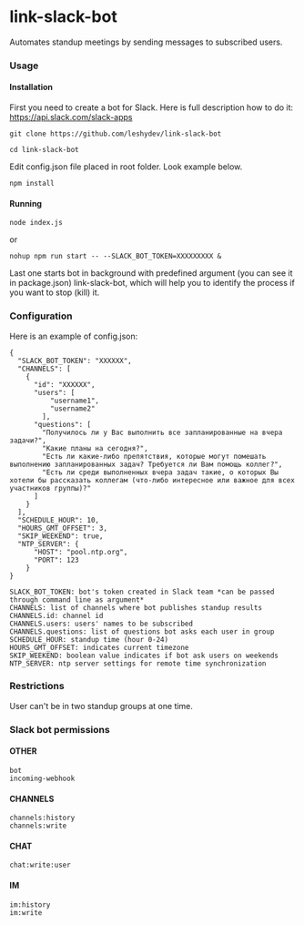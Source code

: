 # link-slack-bot
Automates standup meetings by sending messages to subscribed users.


### Usage
#### Installation
First you need to create a bot for Slack. Here is full description how to do it: https://api.slack.com/slack-apps

```code
git clone https://github.com/leshydev/link-slack-bot

cd link-slack-bot
```

Edit config.json file placed in root folder. Look example below.

```code
npm install
```
#### Running
```code
node index.js
```
or
```code
nohup npm run start -- --SLACK_BOT_TOKEN=XXXXXXXXX &
```
Last one starts bot in background with predefined argument (you can see it in package.json) link-slack-bot, which will help you to identify the process if you want to stop (kill) it.

### Configuration
Here is an example of config.json:
```code
{
  "SLACK_BOT_TOKEN": "XXXXXX",
  "CHANNELS": [
    {
      "id": "XXXXXX",
      "users": [
          "username1",
          "username2"
        ],
      "questions": [
        "Получилось ли у Вас выполнить все запланированные на вчера задачи?",
        "Какие планы на сегодня?",
        "Есть ли какие-либо препятствия, которые могут помешать выполнению запланированных задач? Требуется ли Вам помощь коллег?",
        "Есть ли среди выполненных вчера задач такие, о которых Вы хотели бы рассказать коллегам (что-либо интересное или важное для всех участников группы)?"
      ]
    }
  ],
  "SCHEDULE_HOUR": 10,
  "HOURS_GMT_OFFSET": 3,
  "SKIP_WEEKEND": true,
  "NTP_SERVER": {
      "HOST": "pool.ntp.org",
      "PORT": 123
    }
}
```

```code
SLACK_BOT_TOKEN: bot's token created in Slack team *can be passed through command line as argument*
CHANNELS: list of channels where bot publishes standup results
CHANNELS.id: channel id
CHANNELS.users: users' names to be subscribed
CHANNELS.questions: list of questions bot asks each user in group
SCHEDULE_HOUR: standup time (hour 0-24)
HOURS_GMT_OFFSET: indicates current timezone
SKIP_WEEKEND: boolean value indicates if bot ask users on weekends
NTP_SERVER: ntp server settings for remote time synchronization
```
### Restrictions
User can't be in two standup groups at one time.
### Slack bot permissions
#### OTHER
```code
bot
incoming-webhook
```
#### CHANNELS
```code
channels:history
channels:write
```
#### CHAT
```code
chat:write:user
```
#### IM
```code
im:history
im:write
```
